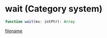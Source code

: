 # wait (Category system)

```js
function wait(ms: intPtr): Array
```

[filename](wait_m.md ':include')